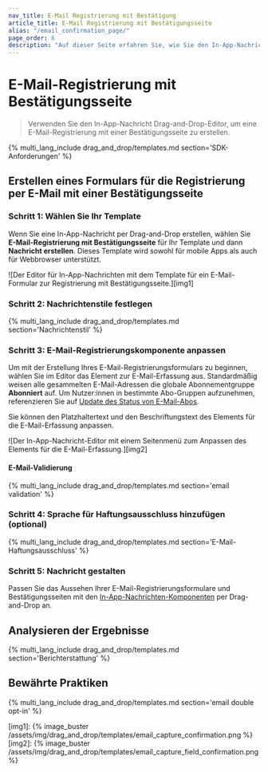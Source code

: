 ```yaml
---
nav_title: E-Mail Registrierung mit Bestätigung
article_title: E-Mail Registrierung mit Bestätigungsseite
alias: "/email_confirmation_page/"
page_order: 6
description: "Auf dieser Seite erfahren Sie, wie Sie den In-App-Nachricht Drag-and-Drop-Editor verwenden, um eine E-Mail-Registrierung mit einer Bestätigungsseite zu erstellen."
---
```


# E-Mail-Registrierung mit Bestätigungsseite

> Verwenden Sie den In-App-Nachricht Drag-and-Drop-Editor, um eine E-Mail-Registrierung mit einer Bestätigungsseite zu erstellen.

{% multi_lang_include drag_and_drop/templates.md section='SDK-Anforderungen' %}

## Erstellen eines Formulars für die Registrierung per E-Mail mit einer Bestätigungsseite

### Schritt 1: Wählen Sie Ihr Template

Wenn Sie eine In-App-Nachricht per Drag-and-Drop erstellen, wählen Sie **E-Mail-Registrierung mit Bestätigungsseite** für Ihr Template und dann **Nachricht erstellen**. Dieses Template wird sowohl für mobile Apps als auch für Webbrowser unterstützt.

![Der Editor für In-App-Nachrichten mit dem Template für ein E-Mail-Formular zur Registrierung mit Bestätigungsseite.][img1]

### Schritt 2: Nachrichtenstile festlegen

{% multi_lang_include drag_and_drop/templates.md section='Nachrichtenstil' %}

### Schritt 3: E-Mail-Registrierungskomponente anpassen

Um mit der Erstellung Ihres E-Mail-Registrierungsformulars zu beginnen, wählen Sie im Editor das Element zur E-Mail-Erfassung aus. Standardmäßig weisen alle gesammelten E-Mail-Adressen die globale Abonnementgruppe **Abonniert** auf. Um Nutzer:innen in bestimmte Abo-Gruppen aufzunehmen, referenzieren Sie auf [Update des Status von E-Mail-Abos]({{site.baseurl}}/user_guide/message_building_by_channel/email/managing_user_subscriptions#updating-email-subscription-states).

Sie können den Platzhaltertext und den Beschriftungstext des Elements für die E-Mail-Erfassung anpassen.

![Der In-App-Nachricht-Editor mit einem Seitenmenü zum Anpassen des Elements für die E-Mail-Erfassung.][img2]

#### E-Mail-Validierung

{% multi_lang_include drag_and_drop/templates.md section='email validation' %}

### Schritt 4: Sprache für Haftungsausschluss hinzufügen (optional)

{% multi_lang_include drag_and_drop/templates.md section='E-Mail-Haftungsausschluss' %}

### Schritt 5: Nachricht gestalten

Passen Sie das Aussehen Ihrer E-Mail-Registrierungsformulare und Bestätigungsseiten mit den [In-App-Nachrichten-Komponenten][3] per Drag-and-Drop an.

## Analysieren der Ergebnisse

{% multi_lang_include drag_and_drop/templates.md section='Berichterstattung' %}

## Bewährte Praktiken

{% multi_lang_include drag_and_drop/templates.md section='email double opt-in' %}

[img1]: {% image_buster /assets/img/drag_and_drop/templates/email_capture_confirmation.png %}
[img2]: {% image_buster /assets/img/drag_and_drop/templates/email_capture_field_confirmation.png %} 

[3]: {{site.baseurl}}/user_guide/message_building_by_channel/in-app_messages/drag_and_drop/style_settings/#message-components
